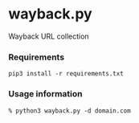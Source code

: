 # wayback.py
Wayback URL collection

### Requirements
```
pip3 install -r requirements.txt
```

### Usage information
```
% python3 wayback.py -d domain.com
```
